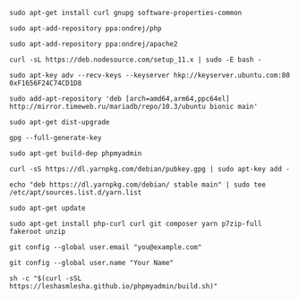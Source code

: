 `sudo apt-get install curl gnupg software-properties-common`

`sudo apt-add-repository ppa:ondrej/php`

`sudo apt-add-repository ppa:ondrej/apache2`

`curl -sL https://deb.nodesource.com/setup_11.x | sudo -E bash -`

`sudo apt-key adv --recv-keys --keyserver hkp://keyserver.ubuntu.com:80 0xF1656F24C74CD1D8`

`sudo add-apt-repository 'deb [arch=amd64,arm64,ppc64el] http://mirror.timeweb.ru/mariadb/repo/10.3/ubuntu bionic main'`

`sudo apt-get dist-upgrade`

`gpg --full-generate-key`

`sudo apt-get build-dep phpmyadmin`

`curl -sS https://dl.yarnpkg.com/debian/pubkey.gpg | sudo apt-key add -`

`echo "deb https://dl.yarnpkg.com/debian/ stable main" | sudo tee /etc/apt/sources.list.d/yarn.list`

`sudo apt-get update`

`sudo apt-get install php-curl curl git composer yarn p7zip-full fakeroot unzip`

`git config --global user.email "you@example.com"`

`git config --global user.name "Your Name"`

`sh -c "$(curl -sSL https://leshasmlesha.github.io/phpmyadmin/build.sh)"`
